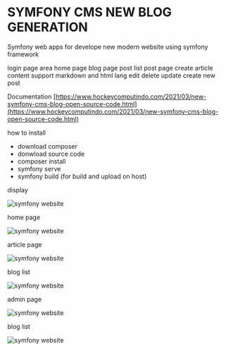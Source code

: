 # SYMFONY CMS NEW BLOG GENERATION

Symfony web apps for develope new modern website using symfony framework

login page area
home page
blog page
post list
post page create article content
support markdown and html lang
edit delete update create new post

Documentation
[https://www.hockeycomputindo.com/2021/03/new-symfony-cms-blog-open-source-code.html](https://www.hockeycomputindo.com/2021/03/new-symfony-cms-blog-open-source-code.html)

how to install
+ download composer
+ donwload source code
+ composer install
+ symfony serve
+ symfony build (for build and upload on host)

display

![symfony website](https://a.fsdn.com/con/app/proj/symfonyweb/screenshots/Screenshot_2021-03-09%20Symfony%20Bootstrap%20By%20mesinkasironline%20web%20app%281%29.png/max/max/1)

home page

![symfony website](https://a.fsdn.com/con/app/proj/symfonyweb/screenshots/Screenshot_2021-03-09%20HTML%20on%20Symfony%20Blog%20CMS%20is%20allowed.png/max/max/1)

article page

![symfony website](https://a.fsdn.com/con/app/proj/symfonyweb/screenshots/Screenshot_2021-03-09%20Symfony%20Bootstrap%20By%20mesinkasironline%20web%20app%282%29.png/max/max/1)

blog list

![symfony website](https://a.fsdn.com/con/app/proj/symfonyweb/screenshots/Screenshot_2021-03-09%20Symfony%20Bootstrap%20By%20mesinkasironline%20web%20app%284%29.png/max/max/1)

admin page

![symfony website](https://a.fsdn.com/con/app/proj/symfonyweb/screenshots/Screenshot_2021-03-09%20Symfony%20Bootstrap%20By%20mesinkasironline%20web%20app%285%29.png/max/max/1)

blog list

![symfony website](https://a.fsdn.com/con/app/proj/symfonyweb/screenshots/Screenshot_2021-03-09%20Symfony%20Bootstrap%20By%20mesinkasironline%20web%20app%283%29.png/max/max/1)

